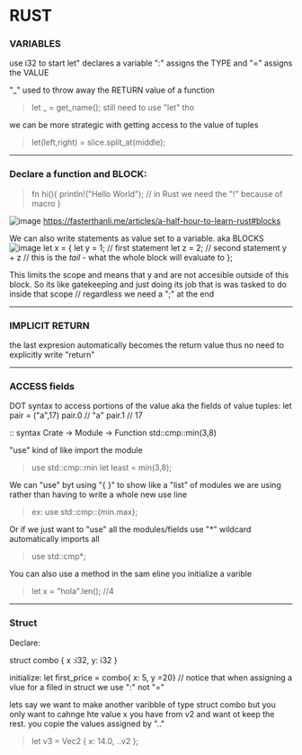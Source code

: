 # RUST 


### VARIABLES
use i32 to start 
let" declares a variable
":" assigns the TYPE and "=" assigns the VALUE

"_" used to throw away the RETURN value of a function
> let _ = get_name();
> still need to use "let" tho


we can be more strategic with getting access to the value of tuples
> let(left,right) = slice.split_at(middle);

-----------------------------------------------------------------
### Declare a function and BLOCK:
> fn hi(){
> println!("Hello World"); // in Rust we need the "!" because of macro
> }

![image](https://github.com/ansarav/RustHW/assets/76548988/4a8276dd-3765-4740-88cd-6b773d85590f)
https://fasterthanli.me/articles/a-half-hour-to-learn-rust#blocks


We can also write statements as value set to a variable. aka BLOCKS
![image](https://github.com/ansarav/RustHW/assets/76548988/4a8276dd-3765-4740-88cd-6b773d85590f)
let x = {
    let y = 1; // first statement
    let z = 2; // second statement
    y + z // this is the *tail* - what the whole block will evaluate to
};

This limits the scope and means that y and  are not accesible outside of this block. So its like gatekeeping and
just doing its job that is was tasked to do inside that scope
// regardless we need a ";" at the end

-----------------------------------------------------------------
### IMPLICIT RETURN
the last expresion automatically becomes the return value thus no need to explicitly write "return"

-----------------------------------------------------------------

### ACCESS fields
DOT syntax to access portions of the value aka the fields of value
tuples: let pair = ("a",17) 
pair.0 // "a"
pair.1 // 17

:: syntax 
Crate -> Module -> Function
std::cmp::min(3,8)

"use" kind of like import the module
> use std::cmp::min
> let least = min(3,8); 

We can "use" byt using "{  }" to show like  a "list" of modules we are using rather than having to write a whole new use line
>ex: use std::cmp::{min.max};

Or if we just want to "use" all the modules/fields use "*" wildcard automatically imports all
>use std::cmp*;

You can also use a method in the sam eline you initialize a varible
> let x = "hola".len(); //4


-----------------------------------------------------------------
### Struct
Declare:

struct combo {
  x :i32,
  y: i32
}

initialize:
let first_price = combo{ x: 5, y =20}
// notice that when assigning a vlue for a filed in struct we use ":" not "="

lets say we want to make another varibble of type struct combo but you only want to cahnge 
hte value x you have from v2 and want ot keep the rest. you copie the values assigned by ".."
>
>  let v3 = Vec2 {
    x: 14.0,
    ..v2
 };






















